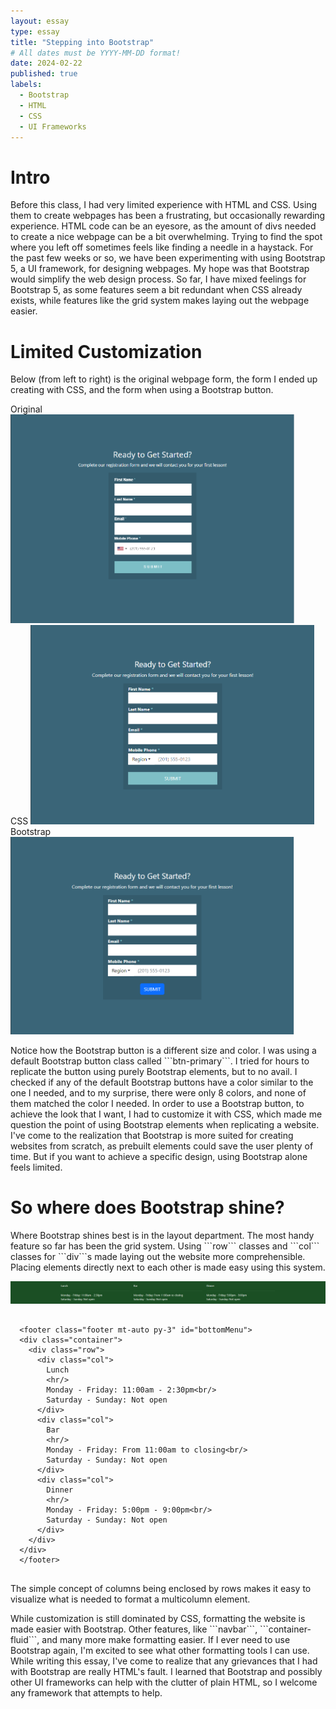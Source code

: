```yaml
---
layout: essay
type: essay
title: "Stepping into Bootstrap"
# All dates must be YYYY-MM-DD format!
date: 2024-02-22
published: true
labels:
  - Bootstrap
  - HTML
  - CSS
  - UI Frameworks
---
```


  <h1>Intro</h1>

  <p>
    Before this class, I had very limited experience with HTML and CSS. Using them to create webpages has been a frustrating, but occasionally rewarding experience. HTML code can be an eyesore, as the amount of divs needed to create a nice webpage can be a bit overwhelming. Trying to find the spot where you left off sometimes feels like finding a needle in a haystack. For the past few weeks or so, we have been experimenting with using Bootstrap 5, a UI framework, for designing webpages. My hope was that Bootstrap would simplify the web design process. So far, I have mixed feelings for Bootstrap 5, as some features seem a bit redundant when CSS already exists, while features like the grid system makes laying out the webpage easier.
  </p>

<h1>Limited Customization</h1>

  <p>
    Below (from left to right) is the original webpage form, the form I ended up creating with CSS, and the form when using a Bootstrap button.
  </p>

<div class="row">
  <div class="col">
    Original
    <img width="90%" class="rounded" src="../img/image_2024-02-22_185527081.png" alt="Original Form">
  </div>
  <div class="col">
    CSS
    <img width="90%" class="rounded" src="../img/image_2024-02-22_191248816.png" alt="CSS Form">
  </div>
  <div class="col">
    Bootstrap
    <img width="90%" class="rounded" src="../img/image_2024-02-22_191830572.png" alt="Bootstrap Form">
  </div>
</div>

  <p>
    Notice how the Bootstrap button is a different size and color. I was using a default Bootstrap button class called ```btn-primary```. I tried for hours to replicate the button using purely Bootstrap elements, but to no avail. I checked if any of the default Bootstrap buttons have a color similar to the one I needed, and to my surprise, there were only 8 colors, and none of them matched the color I needed. In order to use a Bootstrap button, to achieve the look that I want, I had to customize it with CSS, which made me question the point of using Bootstrap elements when replicating a website. I've come to the realization that Bootstrap is more suited for creating websites from scratch, as prebuilt elements could save the user plenty of time. But if you want to achieve a specific design, using Bootstrap alone feels limited.
  </p>
        
  <h1>
    So where does Bootstrap shine?
  </h1>

  <p>
    Where Bootstrap shines best is in the layout department. The most handy feature so far has been the grid system. Using ```row``` classes and ```col``` classes for ```div```s made laying out the website more comprehensible. Placing elements directly next to each other is made easy using this system. 
  </p>

<div class="col">
    <img width="100%" class="rounded" src="../img/image_2024-02-22_205805008.png" alt="Columns">
  </div>

<pre>
  <code>
  &lt;footer class=&quot;footer mt-auto py-3&quot; id=&quot;bottomMenu&quot;&gt;
  &lt;div class=&quot;container&quot;&gt;
    &lt;div class=&quot;row&quot;&gt;
      &lt;div class=&quot;col&quot;&gt;
        Lunch
        &lt;hr/&gt;
        Monday - Friday: 11:00am - 2:30pm&lt;br/&gt;
        Saturday - Sunday: Not open
      &lt;/div&gt;
      &lt;div class=&quot;col&quot;&gt;
        Bar
        &lt;hr/&gt;
        Monday - Friday: From 11:00am to closing&lt;br/&gt;
        Saturday - Sunday: Not open
      &lt;/div&gt;
      &lt;div class=&quot;col&quot;&gt;
        Dinner
        &lt;hr/&gt;
        Monday - Friday: 5:00pm - 9:00pm&lt;br/&gt;
        Saturday - Sunday: Not open
      &lt;/div&gt;
    &lt;/div&gt;
  &lt;/div&gt;
  &lt;/footer&gt;
  </code>
</pre>  

  <p>
    The simple concept of columns being enclosed by rows makes it easy to visualize what is needed to format a multicolumn element.
  </p>

<p>
  While customization is still dominated by CSS, formatting the website is made easier with Bootstrap. Other features, like ```navbar```, ```container-fluid```, and many more make formatting easier. If I ever need to use Bootstrap again, I'm excited to see what other formatting tools I can use. While writing this essay, I've come to realize that any grievances that I had with Bootstrap are really HTML's fault. I learned that Bootstrap and possibly other UI frameworks can help with the clutter of plain HTML, so I welcome any framework that attempts to help.
</p>

</body>
</html>
